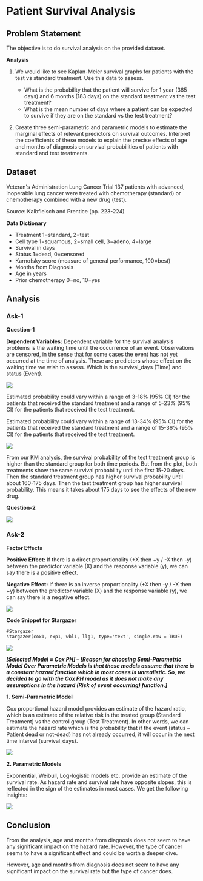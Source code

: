 # Patient Survival Analysis

## Problem Statement

The objective is to do survival analysis on the provided dataset.

**Analysis**

1. We would like to see Kaplan-Meier survival graphs for patients with the test vs standard treatment. Use this data to assess.
	- What is the probability that the patient will survive for 1 year (365 days) and 6 months (183 days) on the standard treatment vs the test treatment?
	- What is the mean number of days where a patient can be expected to survive if they are on the standard vs the test treatment?
	
2. Create three semi-parametric and parametric models to estimate the marginal effects of relevant predictors on
survival outcomes. Interpret the coefficients of these models to explain the precise effects of age and months of diagnosis on survival probabilities of patients with standard and test treatments.

## Dataset

Veteran's Administration Lung Cancer Trial 137 patients with advanced, inoperable lung cancer were treated with chemotherapy (standard) or chemotherapy combined with a new drug (test).

Source: Kalbfleisch and Prentice (pp. 223-224)

**Data Dictionary**
- Treatment 1=standard, 2=test
- Cell type 1=squamous, 2=small cell, 3=adeno, 4=large
- Survival in days
- Status 1=dead, 0=censored
- Karnofsky score (measure of general performance, 100=best) 
- Months from Diagnosis 
- Age in years 
- Prior chemotherapy 0=no, 10=yes

## Analysis

### Ask-1

**Question-1**

**Dependent Variables:** Dependent variable for the survival analysis problems is the waiting time until the occurrence of an event. Observations are censored, in the sense that for some cases the event has not yet occurred at the time of analysis. These are predictors whose effect on the waiting time we wish to assess. Which is the survival_days (Time) and status (Event).

![](Media/Image1.JPG)

Estimated probability could vary within a range of 3-18% (95% CI) for the patients that received the standard treatment and a range of 5-23% (95% CI) for the patients that received the test treatment.

Estimated probability could vary within a range of 13-34% (95% CI) for the patients that received the standard treatment and a range of 15-36% (95% CI) for the patients that received the test treatment.

![](Media/Image2.jpg)

From our KM analysis, the survival probability of the test treatment group is higher than the standard group for both time periods. But from the plot, both treatments show the same survival probability until the first 15-20 days. Then the standard treatment group has higher survival probability until about 160-175 days. Then the test treatment group has higher survival probability. This means it takes about 175 days to see the effects of the new drug.

**Question-2**

![](Media/Image3.JPG)

### Ask-2

**Factor Effects**

**Positive Effect:** If there is a direct proportionality (+X then +y / -X then -y) between the predictor variable (X) and the
response variable (y), we can say there is a positive effect.

**Negative Effect:** If there is an inverse proportionality (+X then -y / -X then +y) between the predictor variable (X) and the
response variable (y), we can say there is a negative effect.

![](Media/Image4.JPG)

**Code Snippet for Stargazer**

```
#Stargazer
stargazer(cox1, exp1, wbl1, llg1, type='text', single.row = TRUE)
```

![](Media/Image5.JPG)

**_[Selected Model = Cox PH] – [Reason for choosing Semi-Parametric Model Over Parametric Models is that these models assume that there is a constant hazard function which in most cases is unrealistic. So, we decided to go with the Cox PH model as it does not make any assumptions in the hazard (Risk of event occurring) function.]_**

**1. Semi-Parametric Model**

Cox proportional hazard model provides an estimate of the hazard ratio, which is an estimate of the relative risk in the treated group (Standard Treatment) vs the control group (Test Treatment). In other words, we can estimate the hazard rate which is the probability that if the event (status – Patient dead or not-dead) has not already occurred, it will occur in the next time interval (survival_days).

![](Media/Image6.JPG)

**2. Parametric Models**

Exponential, Weibull, Log-logistic models etc. provide an estimate of the survival rate. As hazard rate and survival rate have opposite slopes, this is reflected in the sign of the estimates in most cases. We get the following insights:

![](Media/Image7.JPG)

## Conclusion

From the analysis, age and months from diagnosis does not seem to have any significant impact on the hazard rate. However, the type of cancer seems to have a significant effect and could be worth a deeper dive.

However, age and months from diagnosis does not seem to have any significant impact on the survival rate but the type of cancer does.
